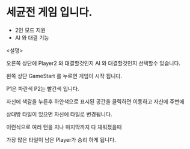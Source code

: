 # 세균전 게임 입니다.

- 2인 모드 지원
- AI 와 대결 기능


<설명>

오른쪽 상단에 Player2 와 대결할것인지 AI 와 대결할것인지 선택할수 있습니다. 

왼쪽 상단 GameStart 를 누르면 게임이 시작 됩니다.

P1은 파란색 P2는 빨간색 입니다.

자신에 색갈을 누른후 하얀색으로 표시된 공간을 클릭하면 이동하고 자신에 주변에 

상대방 타일이 있으면 자신에 타일로 변경됩니다. 

이런식으로 여러 턴을 지나 마지막까지 다 채워졌을때

가장 많은 타일이 남은 Player가 승리 하게 됩니다.